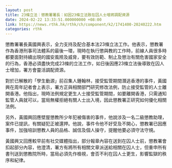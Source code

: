 ```yaml
---
layout: post
title: 23條立法｜懲教署署長：如因23條立法致在囚人士增將調配資源
date: 2024-02-22 13:33:51.000000000 +08:00
link: https://news.rthk.hk/rthk/ch/component/k2/1741400-20240222.htm
categories: rthk
---
```


懲教署署長黃國興表示，全力支持及配合基本法23條立法工作。他表示，懲教署作為香港刑事司法體系的最後一環，現時在執行懲與教的工作時，前線人員很多時都要面對持續出現的國安風險及威脅，要有效防範、制止及懲治有關危害國家安全的行為，香港必須盡快完成23條的立法工作，如日後因應23條立法後導致在囚人士增加，署方會靈活調配資源。

對於已解散的「學生動源」前召集人鍾翰林，接受監管期間潛逃香港的事件，黃國興在周年記者會上表示，署方正與相關部門研究修改法例，防止接受監管的人士離開香港。他指出，現時法例規定更生人士接受監管期間，如要離開香港，只需通知監管人員就可以，當局無權拒絕有關人士出入境，因此懲教署正研究如何優化相關法例。

另外，黃國興回應壁屋懲教所少年犯被傷害的事件，他說涉及一名二級懲教助理，案件已提訊，有關疑犯正被還押。他說，事件令他不好受及不開心，懲教署已因應事件，加強培訓懲教人員的品格、誠信及個人操守，提醒他要必須守法守規。

黃國興又回應較早前有社交媒體指出，部分報章內容在送到在囚人士前，懲教署會扣起部分內容，他澄清，署方有將所有相關文章派送給相關在囚人士，但重申所有書刊送到懲教院所時，當局必須先作檢視，會否不利在囚人士更生，影響監獄的秩序和紀律。
